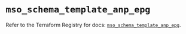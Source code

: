 # `mso_schema_template_anp_epg`

Refer to the Terraform Registry for docs: [`mso_schema_template_anp_epg`](https://registry.terraform.io/providers/ciscodevnet/mso/1.5.3/docs/resources/schema_template_anp_epg).
